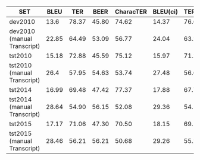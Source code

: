 | SET | BLEU | TER | BEER | CharacTER | BLEU(ci) | TER(ci) |
| --- | ---- | --- | ---- | --------- | -------- | ------- |
| dev2010 | 13.6 | 78.37 | 45.80 | 74.62 | 14.37 | 76.65 |
| dev2010 (manual Transcript) | 22.85 | 64.49 | 53.09 | 56.77 | 24.04 | 63.22 |
| tst2010 | 15.18 | 72.88 | 45.59 | 75.12 | 15.97 | 71.24 |
| tst2010 (manual Transcript) | 26.4 | 57.95 | 54.63 | 53.74 | 27.48 | 56.65 |
| tst2014 | 16.99 | 69.48 | 47.42 | 77.37 | 17.88 | 67.77 |
| tst2014 (manual Transcript) | 28.64 | 54.90 | 56.15 | 52.08 | 29.36 | 54.16 |
| tst2015 | 17.17 | 71.06 | 47.30 | 70.50 | 18.15 | 69.18 |
| tst2015 (manual Transcript) | 28.46 | 56.21 | 56.21 | 50.68 | 29.26 | 55.28 |

